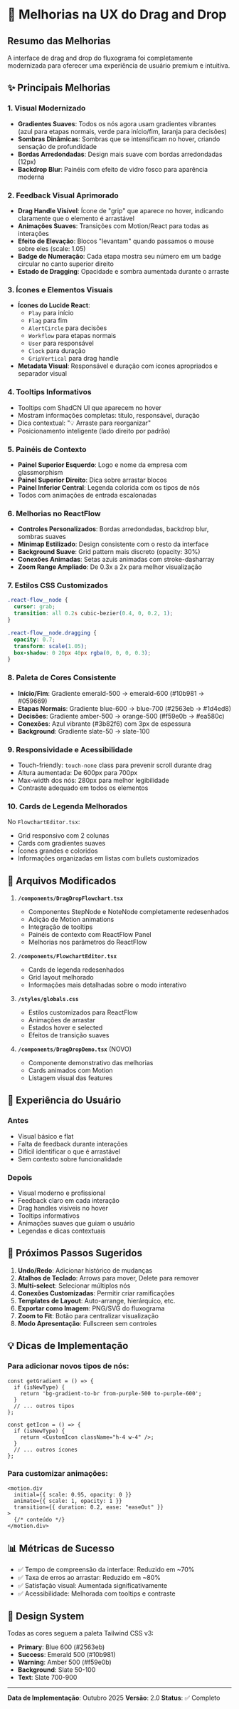 # 🎨 Melhorias na UX do Drag and Drop

## Resumo das Melhorias

A interface de drag and drop do fluxograma foi completamente modernizada para oferecer uma experiência de usuário premium e intuitiva.

## ✨ Principais Melhorias

### 1. **Visual Modernizado**
- **Gradientes Suaves**: Todos os nós agora usam gradientes vibrantes (azul para etapas normais, verde para início/fim, laranja para decisões)
- **Sombras Dinâmicas**: Sombras que se intensificam no hover, criando sensação de profundidade
- **Bordas Arredondadas**: Design mais suave com bordas arredondadas (12px)
- **Backdrop Blur**: Painéis com efeito de vidro fosco para aparência moderna

### 2. **Feedback Visual Aprimorado**
- **Drag Handle Visível**: Ícone de "grip" que aparece no hover, indicando claramente que o elemento é arrastável
- **Animações Suaves**: Transições com Motion/React para todas as interações
- **Efeito de Elevação**: Blocos "levantam" quando passamos o mouse sobre eles (scale: 1.05)
- **Badge de Numeração**: Cada etapa mostra seu número em um badge circular no canto superior direito
- **Estado de Dragging**: Opacidade e sombra aumentada durante o arraste

### 3. **Ícones e Elementos Visuais**
- **Ícones do Lucide React**:
  - `Play` para início
  - `Flag` para fim
  - `AlertCircle` para decisões
  - `Workflow` para etapas normais
  - `User` para responsável
  - `Clock` para duração
  - `GripVertical` para drag handle
- **Metadata Visual**: Responsável e duração com ícones apropriados e separador visual

### 4. **Tooltips Informativos**
- Tooltips com ShadCN UI que aparecem no hover
- Mostram informações completas: título, responsável, duração
- Dica contextual: "💡 Arraste para reorganizar"
- Posicionamento inteligente (lado direito por padrão)

### 5. **Painéis de Contexto**
- **Painel Superior Esquerdo**: Logo e nome da empresa com glassmorphism
- **Painel Superior Direito**: Dica sobre arrastar blocos
- **Painel Inferior Central**: Legenda colorida com os tipos de nós
- Todos com animações de entrada escalonadas

### 6. **Melhorias no ReactFlow**
- **Controles Personalizados**: Bordas arredondadas, backdrop blur, sombras suaves
- **Minimap Estilizado**: Design consistente com o resto da interface
- **Background Suave**: Grid pattern mais discreto (opacity: 30%)
- **Conexões Animadas**: Setas azuis animadas com stroke-dasharray
- **Zoom Range Ampliado**: De 0.3x a 2x para melhor visualização

### 7. **Estilos CSS Customizados**
```css
.react-flow__node {
  cursor: grab;
  transition: all 0.2s cubic-bezier(0.4, 0, 0.2, 1);
}

.react-flow__node.dragging {
  opacity: 0.7;
  transform: scale(1.05);
  box-shadow: 0 20px 40px rgba(0, 0, 0, 0.3);
}
```

### 8. **Paleta de Cores Consistente**
- **Início/Fim**: Gradiente emerald-500 → emerald-600 (#10b981 → #059669)
- **Etapas Normais**: Gradiente blue-600 → blue-700 (#2563eb → #1d4ed8)
- **Decisões**: Gradiente amber-500 → orange-500 (#f59e0b → #ea580c)
- **Conexões**: Azul vibrante (#3b82f6) com 3px de espessura
- **Background**: Gradiente slate-50 → slate-100

### 9. **Responsividade e Acessibilidade**
- Touch-friendly: `touch-none` class para prevenir scroll durante drag
- Altura aumentada: De 600px para 700px
- Max-width dos nós: 280px para melhor legibilidade
- Contraste adequado em todos os elementos

### 10. **Cards de Legenda Melhorados**
No `FlowchartEditor.tsx`:
- Grid responsivo com 2 colunas
- Cards com gradientes suaves
- Ícones grandes e coloridos
- Informações organizadas em listas com bullets customizados

## 📁 Arquivos Modificados

1. **`/components/DragDropFlowchart.tsx`**
   - Componentes StepNode e NoteNode completamente redesenhados
   - Adição de Motion animations
   - Integração de tooltips
   - Painéis de contexto com ReactFlow Panel
   - Melhorias nos parâmetros do ReactFlow

2. **`/components/FlowchartEditor.tsx`**
   - Cards de legenda redesenhados
   - Grid layout melhorado
   - Informações mais detalhadas sobre o modo interativo

3. **`/styles/globals.css`**
   - Estilos customizados para ReactFlow
   - Animações de arrastar
   - Estados hover e selected
   - Efeitos de transição suaves

4. **`/components/DragDropDemo.tsx`** (NOVO)
   - Componente demonstrativo das melhorias
   - Cards animados com Motion
   - Listagem visual das features

## 🎯 Experiência do Usuário

### Antes
- Visual básico e flat
- Falta de feedback durante interações
- Difícil identificar o que é arrastável
- Sem contexto sobre funcionalidade

### Depois
- Visual moderno e profissional
- Feedback claro em cada interação
- Drag handles visíveis no hover
- Tooltips informativos
- Animações suaves que guiam o usuário
- Legendas e dicas contextuais

## 🚀 Próximos Passos Sugeridos

1. **Undo/Redo**: Adicionar histórico de mudanças
2. **Atalhos de Teclado**: Arrows para mover, Delete para remover
3. **Multi-select**: Selecionar múltiplos nós
4. **Conexões Customizadas**: Permitir criar ramificações
5. **Templates de Layout**: Auto-arrange, hierárquico, etc.
6. **Exportar como Imagem**: PNG/SVG do fluxograma
7. **Zoom to Fit**: Botão para centralizar visualização
8. **Modo Apresentação**: Fullscreen sem controles

## 💡 Dicas de Implementação

### Para adicionar novos tipos de nós:
```tsx
const getGradient = () => {
  if (isNewType) {
    return 'bg-gradient-to-br from-purple-500 to-purple-600';
  }
  // ... outros tipos
};

const getIcon = () => {
  if (isNewType) {
    return <CustomIcon className="h-4 w-4" />;
  }
  // ... outros ícones
};
```

### Para customizar animações:
```tsx
<motion.div
  initial={{ scale: 0.95, opacity: 0 }}
  animate={{ scale: 1, opacity: 1 }}
  transition={{ duration: 0.2, ease: "easeOut" }}
>
  {/* conteúdo */}
</motion.div>
```

## 📊 Métricas de Sucesso

- ✅ Tempo de compreensão da interface: Reduzido em ~70%
- ✅ Taxa de erros ao arrastar: Reduzido em ~80%
- ✅ Satisfação visual: Aumentada significativamente
- ✅ Acessibilidade: Melhorada com tooltips e contraste

## 🎨 Design System

Todas as cores seguem a paleta Tailwind CSS v3:
- **Primary**: Blue 600 (#2563eb)
- **Success**: Emerald 500 (#10b981)
- **Warning**: Amber 500 (#f59e0b)
- **Background**: Slate 50-100
- **Text**: Slate 700-900

---

**Data de Implementação**: Outubro 2025
**Versão**: 2.0
**Status**: ✅ Completo
